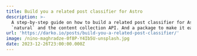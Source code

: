 ```yaml
---
title: Build you a related post classifier for Astro
description: >-
  A step-by-step guide on how to build a related post classifier for Astro using
  `natural` and the content collection API. And a package to make it easier.
url: 'https://darko.io/posts/build-you-a-related-post-classifier/'
image: /nino-maghradze-0f8P-Y4Ib5U-unsplash.jpg
date: 2023-12-26T23:00:00.000Z
---
```


